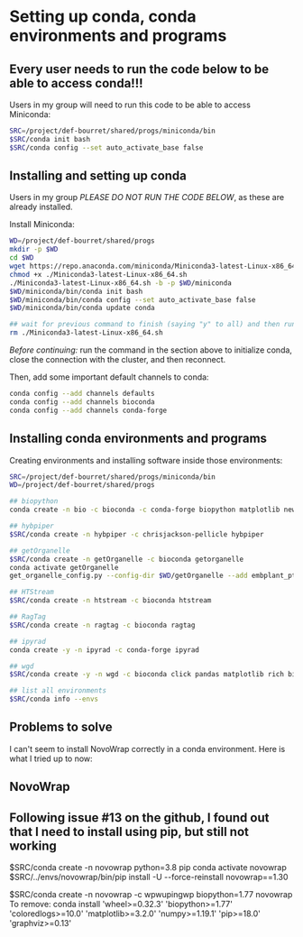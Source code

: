 # Setting up conda, conda environments and programs

## Every user needs to run the code below to be able to access conda!!!

Users in my group will need to run this code to be able to access Miniconda:  
```bash
SRC=/project/def-bourret/shared/progs/miniconda/bin
$SRC/conda init bash
$SRC/conda config --set auto_activate_base false

```

## Installing and setting up conda

Users in my group *PLEASE DO NOT RUN THE CODE BELOW*, as these are already 
installed.

Install Miniconda:
```bash
WD=/project/def-bourret/shared/progs
mkdir -p $WD
cd $WD
wget https://repo.anaconda.com/miniconda/Miniconda3-latest-Linux-x86_64.sh
chmod +x ./Miniconda3-latest-Linux-x86_64.sh
./Miniconda3-latest-Linux-x86_64.sh -b -p $WD/miniconda
$WD/miniconda/bin/conda init bash
$WD/miniconda/bin/conda config --set auto_activate_base false
$WD/miniconda/bin/conda update conda

## wait for previous command to finish (saying "y" to all) and then run:
rm ./Miniconda3-latest-Linux-x86_64.sh

```

*Before continuing:* run the command in the section above to initialize conda, 
close the connection with the cluster, and then reconnect.


Then, add some important default channels to conda:  
```bash
conda config --add channels defaults
conda config --add channels bioconda
conda config --add channels conda-forge

```

## Installing conda environments and programs

Creating environments and installing software inside those environments:  
```bash
SRC=/project/def-bourret/shared/progs/miniconda/bin
WD=/project/def-bourret/shared/progs

## biopython
conda create -n bio -c bioconda -c conda-forge biopython matplotlib newick_utils catfasta2phyml

## hybpiper
$SRC/conda create -n hybpiper -c chrisjackson-pellicle hybpiper

## getOrganelle
$SRC/conda create -n getOrganelle -c bioconda getorganelle
conda activate getOrganelle
get_organelle_config.py --config-dir $WD/getOrganelle --add embplant_pt,embplant_mt,embplant_nr

## HTStream
$SRC/conda create -n htstream -c bioconda htstream

## RagTag
$SRC/conda create -n ragtag -c bioconda ragtag

## ipyrad
conda create -y -n ipyrad -c conda-forge ipyrad

## wgd
$SRC/conda create -y -n wgd -c bioconda click pandas matplotlib rich bio wgd

## list all environments
$SRC/conda info --envs

```



## Problems to solve

I can't seem to install NovoWrap correctly in a conda environment. Here is what I tried up to now:

## NovoWrap
## Following issue #13 on the github, I found out that I need to install using pip, but still not working
$SRC/conda create -n novowrap python=3.8 pip
conda activate novowrap
$SRC/../envs/novowrap/bin/pip install -U --force-reinstall novowrap==1.30

$SRC/conda create -n novowrap -c wpwupingwp biopython=1.77 novowrap
To remove:
conda install 'wheel>=0.32.3' 'biopython>=1.77' 'coloredlogs>=10.0' 'matplotlib>=3.2.0' 'numpy>=1.19.1' 'pip>=18.0' 'graphviz>=0.13'
